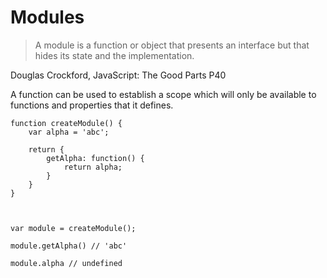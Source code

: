 # Modules

> A module is a function or object that presents an interface but that hides its state and the implementation.

Douglas Crockford, JavaScript: The Good Parts P40

A function can be used to establish a scope which will only be available to functions and properties that it defines.



```
function createModule() {
    var alpha = 'abc';

    return {
        getAlpha: function() {
            return alpha;
        }
    }
}



var module = createModule();

module.getAlpha() // 'abc'

module.alpha // undefined
```





